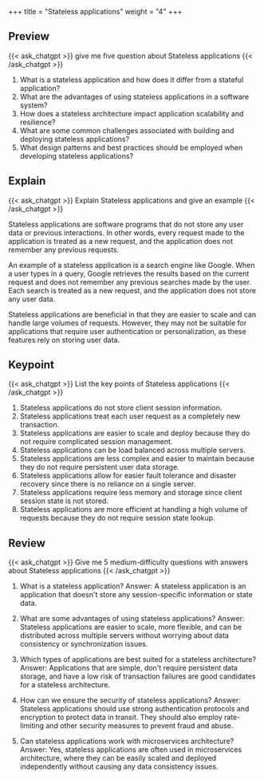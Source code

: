 +++
title = "Stateless applications"
weight = "4"
+++
## Preview
{{< ask_chatgpt >}}
give me five question about Stateless applications
{{< /ask_chatgpt >}}

1. What is a stateless application and how does it differ from a stateful application?
2. What are the advantages of using stateless applications in a software system?
3. How does a stateless architecture impact application scalability and resilience?
4. What are some common challenges associated with building and deploying stateless applications?
5. What design patterns and best practices should be employed when developing stateless applications?   

## Explain
{{< ask_chatgpt >}}
Explain Stateless applications and give an example
{{< /ask_chatgpt >}}

Stateless applications are software programs that do not store any user data or previous interactions. In other words, every request made to the application is treated as a new request, and the application does not remember any previous requests.

An example of a stateless application is a search engine like Google. When a user types in a query, Google retrieves the results based on the current request and does not remember any previous searches made by the user. Each search is treated as a new request, and the application does not store any user data.

Stateless applications are beneficial in that they are easier to scale and can handle large volumes of requests. However, they may not be suitable for applications that require user authentication or personalization, as these features rely on storing user data.   

## Keypoint
{{< ask_chatgpt >}}
List the key points of Stateless applications
{{< /ask_chatgpt >}}

1. Stateless applications do not store client session information.
2. Stateless applications treat each user request as a completely new transaction.
3. Stateless applications are easier to scale and deploy because they do not require complicated session management.
4. Stateless applications can be load balanced across multiple servers.
5. Stateless applications are less complex and easier to maintain because they do not require persistent user data storage.
6. Stateless applications allow for easier fault tolerance and disaster recovery since there is no reliance on a single server.
7. Stateless applications require less memory and storage since client session state is not stored.
8. Stateless applications are more efficient at handling a high volume of requests because they do not require session state lookup.   

## Review
{{< ask_chatgpt >}}
Give me 5 medium-difficulty questions with answers about Stateless applications
{{< /ask_chatgpt >}}

1. What is a stateless application?
Answer: A stateless application is an application that doesn't store any session-specific information or state data.

2. What are some advantages of using stateless applications?
Answer: Stateless applications are easier to scale, more flexible, and can be distributed across multiple servers without worrying about data consistency or synchronization issues.

3. Which types of applications are best suited for a stateless architecture?
Answer: Applications that are simple, don't require persistent data storage, and have a low risk of transaction failures are good candidates for a stateless architecture.

4. How can we ensure the security of stateless applications?
Answer: Stateless applications should use strong authentication protocols and encryption to protect data in transit. They should also employ rate-limiting and other security measures to prevent fraud and abuse.

5. Can stateless applications work with microservices architecture?
Answer: Yes, stateless applications are often used in microservices architecture, where they can be easily scaled and deployed independently without causing any data consistency issues.   

